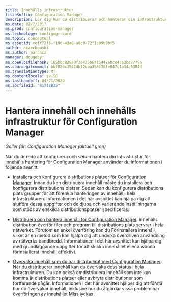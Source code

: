 ```yaml
---
title: Innehålls infrastruktur
titleSuffix: Configuration Manager
description: Lär dig hur du distribuerar och hanterar din infrastruktur för innehålls hantering för Configuration Manager.
ms.date: 02/7/2017
ms.prod: configuration-manager
ms.technology: configmgr-core
ms.topic: conceptual
ms.assetid: ceff72f5-f19d-43a0-a8c0-72f1c09b9bf5
author: aczechowski
ms.author: aaroncz
manager: dougeby
ms.openlocfilehash: 165bbc829a0f2e435b6a154476bce4ce3ba7779a
ms.sourcegitcommit: bbf820c35414bf2cba356f30fe047c1a34c5384d
ms.translationtype: MT
ms.contentlocale: sv-SE
ms.lasthandoff: 04/21/2020
ms.locfileid: "81718835"
---
```

# <a name="manage-content-and-content-infrastructure-for-configuration-manager"></a>Hantera innehåll och innehålls infrastruktur för Configuration Manager

*Gäller för: Configuration Manager (aktuell gren)*

När du är redo att konfigurera och sedan hantera din infrastruktur för innehålls hantering för Configuration Manager använder du informationen i följande avsnitt:  

-   [Installera och konfigurera distributions platser för Configuration Manager](../../../../core/servers/deploy/configure/install-and-configure-distribution-points.md). Innan du kan distribuera innehåll måste du installera och konfigurera distributions platser. Sedan kan du konfigurera distributions plats grupper för att förenkla hanteringen av innehåll i hela infrastrukturen. Informationen i det här avsnittet kan hjälpa dig att slutföra dessa uppgifter och de djupa och varierande inställningarna som stöds av enskilda distributionsplatser specificeras.  

-   [Distribuera och hantera innehåll för Configuration Manager](../../../../core/servers/deploy/configure/deploy-and-manage-content.md). Innehålls distribution överför filer och program till distributions plats servrar i hela nätverket. Förutom en enkel överföring kan du Förinstallera innehåll, vilket är en metod som kan hjälpa dig att undvika överdriven användning av nätverks bandbredd. Informationen i det här avsnittet kan hjälpa dig med grundläggande uppgifter för att skicka innehållet eller använda förinstallerat innehåll effektivt.  

-   [Övervaka innehåll som du har distribuerat med Configuration Manager](../../../../core/servers/deploy/configure/monitor-content-you-have-distributed.md). När du distribuerar innehåll kan du övervaka dess status i hela infrastrukturen. Du kan också omdistribuera innehåll som inte kan komma åt distributions platser eller avbryta distributioner som fortfarande pågår. Informationen i det här avsnittet hjälper dig att förstå hur du övervakar innehåll, inklusive hur du åtgärdar vissa problem när överföringen av innehållet Miss lyckas.  
